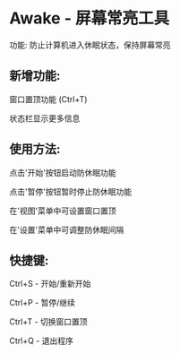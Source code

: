 # Awake - 屏幕常亮工具
功能: 防止计算机进入休眠状态，保持屏幕常亮

## 新增功能:
窗口置顶功能 (Ctrl+T)

状态栏显示更多信息

## 使用方法:
点击'开始'按钮启动防休眠功能

点击'暂停'按钮暂时停止防休眠功能

在'视图'菜单中可设置窗口置顶

在'设置'菜单中可调整防休眠间隔

## 快捷键:
Ctrl+S - 开始/重新开始

Ctrl+P - 暂停/继续

Ctrl+T - 切换窗口置顶

Ctrl+Q - 退出程序
